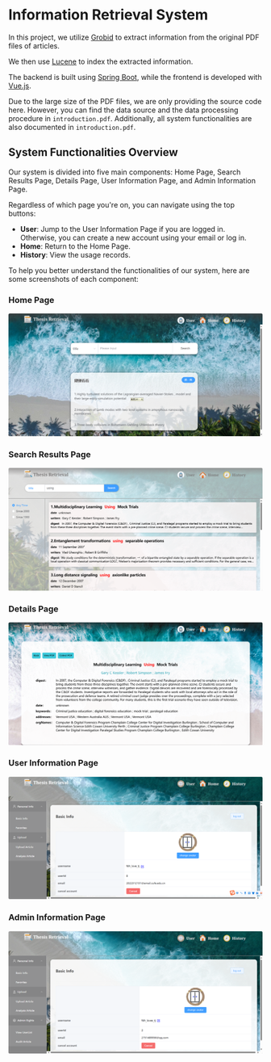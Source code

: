 # Information Retrieval System

In this project, we utilize [Grobid](https://github.com/kermitt2/grobid) to extract information from the original PDF files of articles.

We then use [Lucene](https://lucene.apache.org/) to index the extracted information.

The backend is built using [Spring Boot](https://spring.io/projects/spring-boot), while the frontend is developed with [Vue.js](https://cn.vuejs.org/).

Due to the large size of the PDF files, we are only providing the source code here. However, you can find the data source and the data processing procedure in `introduction.pdf`. Additionally, all system functionalities are also documented in `introduction.pdf`.

## System Functionalities Overview

Our system is divided into five main components: Home Page, Search Results Page, Details Page, User Information Page, and Admin Information Page.

Regardless of which page you're on, you can navigate using the top buttons:
- **User**: Jump to the User Information Page if you are logged in. Otherwise, you can create a new account using your email or log in.
- **Home**: Return to the Home Page.
- **History**: View the usage records.

To help you better understand the functionalities of our system, here are some screenshots of each component:

### Home Page
![Home Page](pictures/fc01db8df5da7eb3da020379b16dd9a.png)

### Search Results Page
![Search Results Page](pictures/result.png)

### Details Page
![Details Page](pictures/ab6cb40b28247f90e90b4a9a90baea2.png)

### User Information Page
![User Information Page](pictures/user.png)

### Admin Information Page
![Admin Information Page](pictures/manager.png)
